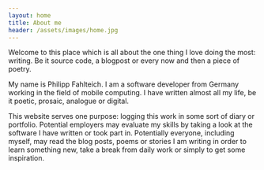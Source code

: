 ```yaml
---
layout: home
title: About me
header: /assets/images/home.jpg
---
```


Welcome to this place which is all about the one thing I love doing the most: writing. Be it source code, a blogpost or every now and then a piece of poetry.

My name is Philipp Fahlteich. I am a software developer from Germany working in the field of mobile computing. I have written almost all my life, be it poetic, prosaic, analogue or digital.

This website serves one purpose: logging this work in some sort of diary or portfolio. Potential employers may evaluate my skills by taking a look at the software I have written or took part in. Potentially everyone, including myself, may read the blog posts, poems or stories I am writing in order to learn something new, take a break from daily work or simply to get some inspiration.